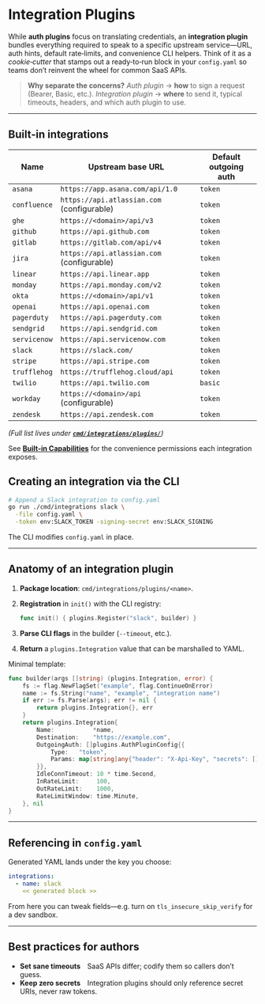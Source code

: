 # Integration Plugins

While **auth plugins** focus on translating credentials, an **integration plugin** bundles everything required to speak to a specific upstream service—URL, auth hints, default rate‑limits, and convenience CLI helpers.
Think of it as a *cookie‑cutter* that stamps out a ready‑to‑run block in your `config.yaml` so teams don’t reinvent the wheel for common SaaS APIs.

> **Why separate the concerns?**
> *Auth plugin* → **how** to sign a request (Bearer, Basic, etc.).
> *Integration plugin* → **where** to send it, typical timeouts, headers, and which auth plugin to use.

---

## Built‑in integrations


| Name | Upstream base URL | Default outgoing auth |
| ---- | ----------------- | -------------------- |
| `asana` | `https://app.asana.com/api/1.0` | `token` |
| `confluence` | `https://api.atlassian.com` (configurable) | `token` |
| `ghe` | `https://<domain>/api/v3` | `token` |
| `github` | `https://api.github.com` | `token` |
| `gitlab` | `https://gitlab.com/api/v4` | `token` |
| `jira` | `https://api.atlassian.com` (configurable) | `token` |
| `linear` | `https://api.linear.app` | `token` |
| `monday` | `https://api.monday.com/v2` | `token` |
| `okta` | `https://<domain>/api/v1` | `token` |
| `openai` | `https://api.openai.com` | `token` |
| `pagerduty` | `https://api.pagerduty.com` | `token` |
| `sendgrid` | `https://api.sendgrid.com` | `token` |
| `servicenow` | `https://api.servicenow.com` | `token` |
| `slack` | `https://slack.com/` | `token` |
| `stripe` | `https://api.stripe.com` | `token` |
| `trufflehog` | `https://trufflehog.cloud/api` | `token` |
| `twilio` | `https://api.twilio.com` | `basic` |
| `workday` | `https://<domain>/api` (configurable) | `token` |
| `zendesk` | `https://api.zendesk.com` | `token` |
*(Full list lives under **[`cmd/integrations/plugins/`](../cmd/integrations/plugins/)**)*

See [**Built-in Capabilities**](capabilities.md) for the convenience permissions
each integration exposes.
## Creating an integration via the CLI

```bash
# Append a Slack integration to config.yaml
go run ./cmd/integrations slack \
  -file config.yaml \
  -token env:SLACK_TOKEN -signing-secret env:SLACK_SIGNING
```

The CLI modifies `config.yaml` in place.

---

## Anatomy of an integration plugin

1. **Package location**: `cmd/integrations/plugins/<name>`.
2. **Registration** in `init()` with the CLI registry:

   ```go
   func init() { plugins.Register("slack", builder) }
   ```
3. **Parse CLI flags** in the builder (`--timeout`, etc.).
4. **Return** a `plugins.Integration` value that can be marshalled to YAML.

Minimal template:

```go
func builder(args []string) (plugins.Integration, error) {
    fs := flag.NewFlagSet("example", flag.ContinueOnError)
    name := fs.String("name", "example", "integration name")
    if err := fs.Parse(args); err != nil {
        return plugins.Integration{}, err
    }
    return plugins.Integration{
        Name:           *name,
        Destination:    "https://example.com",
        OutgoingAuth: []plugins.AuthPluginConfig{{
            Type:   "token",
            Params: map[string]any{"header": "X-Api-Key", "secrets": []string{"env:EXAMPLE_KEY"}},
        }},
        IdleConnTimeout: 10 * time.Second,
        InRateLimit:     100,
        OutRateLimit:    1000,
        RateLimitWindow: time.Minute,
    }, nil
}
```

---

## Referencing in `config.yaml`

Generated YAML lands under the key you choose:

```yaml
integrations:
  - name: slack
    << generated block >>
```

From here you can tweak fields—e.g. turn on `tls_insecure_skip_verify` for a dev sandbox.

---

## Best practices for authors

* **Set sane timeouts** SaaS APIs differ; codify them so callers don’t guess.
* **Keep zero secrets** Integration plugins should only reference secret URIs, never raw tokens.

